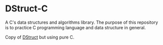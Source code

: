 # DStruct-C
A C's data structures and algorithms library. The purpose of this repository is to practice C programming language and data structure in general.

Copy of [DStruct](https://github.com/dsantosp12/DStruct-C) but using pure C.
